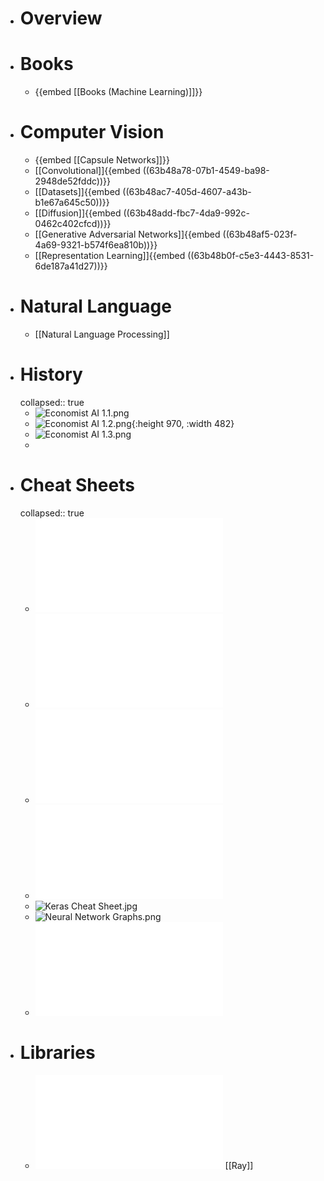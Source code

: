 - # Overview
- # Books
	- {{embed [[Books (Machine Learning)]]}}
- # Computer Vision
	- {{embed [[Capsule Networks]]}}
	- [[Convolutional]]{{embed ((63b48a78-07b1-4549-ba98-2948de52fddc))}}
	- [[Datasets]]{{embed ((63b48ac7-405d-4607-a43b-b1e67a645c50))}}
	- [[Diffusion]]{{embed ((63b48add-fbc7-4da9-992c-0462c402cfcd))}}
	- [[Generative Adversarial Networks]]{{embed ((63b48af5-023f-4a69-9321-b574f6ea810b))}}
	- [[Representation Learning]]{{embed ((63b48b0f-c5e3-4443-8531-6de187a41d27))}}
- # Natural Language
	- [[Natural Language Processing]]
- # History
  collapsed:: true
	- ![Economist AI 1.1.png](../assets/Economist_AI_1.1_1672678976869_0.png)
	- ![Economist AI 1.2.png](../assets/Economist_AI_1.2_1672678983070_0.png){:height 970, :width 482}
	- ![Economist AI 1.3.png](../assets/Economist_AI_1.3_1672678989806_0.png)
	-
- # Cheat Sheets
  collapsed:: true
	- ![cheatsheet-deep-learning.pdf](../assets/cheatsheet-deep-learning_1672679021789_0.pdf)
	- ![cheatsheet-machine-learning-tips-and-tricks.pdf](../assets/cheatsheet-machine-learning-tips-and-tricks_1672679026689_0.pdf)
	- ![cheatsheet-supervised-learning.pdf](../assets/cheatsheet-supervised-learning_1672679031402_0.pdf)
	- ![cheatsheet-unsupervised-learning.pdf](../assets/cheatsheet-unsupervised-learning_1672679034839_0.pdf)
	- ![Keras Cheat Sheet.jpg](../assets/Keras_Cheat_Sheet_1672679038284_0.jpg)
	- ![Neural Network Graphs.png](../assets/Neural_Network_Graphs_1672679049051_0.png)
	- ![Standard Notations for Deep Learning.pdf](../assets/Standard_Notations_for_Deep_Learning_1672679057738_0.pdf)
- # Libraries
	- ![Tune - A Research Platform for Distributed Model Selection and Training.pdf](../assets/Tune_-_A_Research_Platform_for_Distributed_Model_Selection_and_Training_1672677273030_0.pdf) [[Ray]]